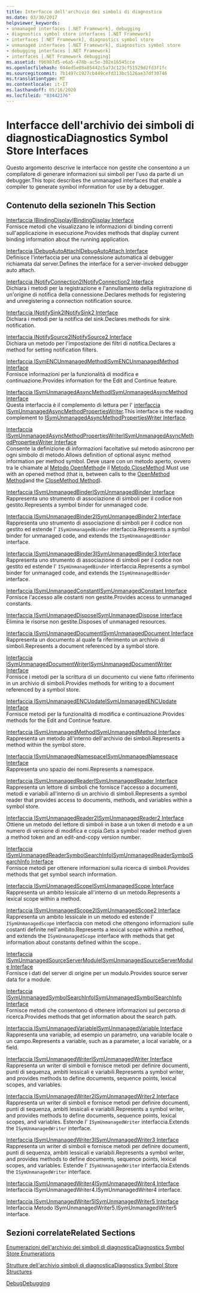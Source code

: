 ```yaml
---
title: Interfacce dell'archivio dei simboli di diagnostica
ms.date: 03/30/2017
helpviewer_keywords:
- unmanaged interfaces [.NET Framework], debugging
- diagnostics symbol store interfaces [.NET Framework]
- interfaces [.NET Framework], diagnostics symbol store
- unmanaged interfaces [.NET Framework], diagnostics symbol store
- debugging interfaces [.NET Framework]
- interfaces [.NET Framework debugging]
ms.assetid: f96987d5-e6a5-478b-ac5e-302e16545cce
ms.openlocfilehash: 044ed5e08a85442c5a73c123cf51529d2fd3f1fc
ms.sourcegitcommit: 7b1497c1927cb449cefd313bc5126ae37df30746
ms.translationtype: MT
ms.contentlocale: it-IT
ms.lasthandoff: 05/16/2020
ms.locfileid: "83442176"
---
```

# <a name="diagnostics-symbol-store-interfaces"></a><span data-ttu-id="2fafd-102">Interfacce dell'archivio dei simboli di diagnostica</span><span class="sxs-lookup"><span data-stu-id="2fafd-102">Diagnostics Symbol Store Interfaces</span></span>
<span data-ttu-id="2fafd-103">Questo argomento descrive le interfacce non gestite che consentono a un compilatore di generare informazioni sui simboli per l'uso da parte di un debugger.</span><span class="sxs-lookup"><span data-stu-id="2fafd-103">This topic describes the unmanaged interfaces that enable a compiler to generate symbol information for use by a debugger.</span></span>  
  
## <a name="in-this-section"></a><span data-ttu-id="2fafd-104">Contenuto della sezione</span><span class="sxs-lookup"><span data-stu-id="2fafd-104">In This Section</span></span>  
 [<span data-ttu-id="2fafd-105">Interfaccia IBindingDisplay</span><span class="sxs-lookup"><span data-stu-id="2fafd-105">IBindingDisplay Interface</span></span>](ibindingdisplay-interface.md)  
 <span data-ttu-id="2fafd-106">Fornisce metodi che visualizzano le informazioni di binding correnti sull'applicazione in esecuzione.</span><span class="sxs-lookup"><span data-stu-id="2fafd-106">Provides methods that display current binding information about the running application.</span></span>  
  
 [<span data-ttu-id="2fafd-107">Interfaccia IDebugAutoAttach</span><span class="sxs-lookup"><span data-stu-id="2fafd-107">IDebugAutoAttach Interface</span></span>](idebugautoattach-interface.md)  
 <span data-ttu-id="2fafd-108">Definisce l'interfaccia per una connessione automatica al debugger richiamata dal server.</span><span class="sxs-lookup"><span data-stu-id="2fafd-108">Defines the interface for a server-invoked debugger auto attach.</span></span>  
  
 [<span data-ttu-id="2fafd-109">Interfaccia INotifyConnection2</span><span class="sxs-lookup"><span data-stu-id="2fafd-109">INotifyConnection2 Interface</span></span>](inotifyconnection2-interface.md)  
 <span data-ttu-id="2fafd-110">Dichiara i metodi per la registrazione e l'annullamento della registrazione di un'origine di notifica della connessione.</span><span class="sxs-lookup"><span data-stu-id="2fafd-110">Declares methods for registering and unregistering a connection notification source.</span></span>  
  
 [<span data-ttu-id="2fafd-111">Interfaccia INotifySink2</span><span class="sxs-lookup"><span data-stu-id="2fafd-111">INotifySink2 Interface</span></span>](inotifysink2-interface.md)  
 <span data-ttu-id="2fafd-112">Dichiara i metodi per la notifica del sink.</span><span class="sxs-lookup"><span data-stu-id="2fafd-112">Declares methods for sink notification.</span></span>  
  
 [<span data-ttu-id="2fafd-113">Interfaccia INotifySource2</span><span class="sxs-lookup"><span data-stu-id="2fafd-113">INotifySource2 Interface</span></span>](inotifysource2-interface.md)  
 <span data-ttu-id="2fafd-114">Dichiara un metodo per l'impostazione dei filtri di notifica.</span><span class="sxs-lookup"><span data-stu-id="2fafd-114">Declares a method for setting notification filters.</span></span>  
  
 [<span data-ttu-id="2fafd-115">Interfaccia ISymENCUnmanagedMethod</span><span class="sxs-lookup"><span data-stu-id="2fafd-115">ISymENCUnmanagedMethod Interface</span></span>](isymencunmanagedmethod-interface.md)  
 <span data-ttu-id="2fafd-116">Fornisce informazioni per la funzionalità di modifica e continuazione.</span><span class="sxs-lookup"><span data-stu-id="2fafd-116">Provides information for the Edit and Continue feature.</span></span>  
  
 [<span data-ttu-id="2fafd-117">Interfaccia ISymUnmanagedAsyncMethod</span><span class="sxs-lookup"><span data-stu-id="2fafd-117">ISymUnmanagedAsyncMethod Interface</span></span>](isymunmanagedasyncmethod-interface.md)  
 <span data-ttu-id="2fafd-118">Questa interfaccia è il complemento di lettura per l' [interfaccia ISymUnmanagedAsyncMethodPropertiesWriter](isymunmanagedasyncmethodpropertieswriter-interface.md).</span><span class="sxs-lookup"><span data-stu-id="2fafd-118">This interface is the reading complement to [ISymUnmanagedAsyncMethodPropertiesWriter Interface](isymunmanagedasyncmethodpropertieswriter-interface.md).</span></span>  
  
 [<span data-ttu-id="2fafd-119">Interfaccia ISymUnmanagedAsyncMethodPropertiesWriter</span><span class="sxs-lookup"><span data-stu-id="2fafd-119">ISymUnmanagedAsyncMethodPropertiesWriter Interface</span></span>](isymunmanagedasyncmethodpropertieswriter-interface.md)  
 <span data-ttu-id="2fafd-120">Consente la definizione di informazioni facoltative sul metodo asincrono per ogni simbolo di metodo.</span><span class="sxs-lookup"><span data-stu-id="2fafd-120">Allows definition of optional async method information per method symbol.</span></span> <span data-ttu-id="2fafd-121">Deve usare con un metodo aperto, ovvero tra le chiamate al [Metodo OpenMethod](../../../../docs/framework/unmanaged-api/diagnostics/isymunmanagedwriter-openmethod-method.md)e il [Metodo CloseMethod](isymunmanagedwriter-closemethod-method.md).</span><span class="sxs-lookup"><span data-stu-id="2fafd-121">Must use with an opened method (that is, between calls to the [OpenMethod Method](../../../../docs/framework/unmanaged-api/diagnostics/isymunmanagedwriter-openmethod-method.md)and the [CloseMethod Method](isymunmanagedwriter-closemethod-method.md)).</span></span>  
  
 [<span data-ttu-id="2fafd-122">Interfaccia ISymUnmanagedBinder</span><span class="sxs-lookup"><span data-stu-id="2fafd-122">ISymUnmanagedBinder Interface</span></span>](isymunmanagedbinder-interface.md)  
 <span data-ttu-id="2fafd-123">Rappresenta uno strumento di associazione di simboli per il codice non gestito.</span><span class="sxs-lookup"><span data-stu-id="2fafd-123">Represents a symbol binder for unmanaged code.</span></span>  
  
 [<span data-ttu-id="2fafd-124">Interfaccia ISymUnmanagedBinder2</span><span class="sxs-lookup"><span data-stu-id="2fafd-124">ISymUnmanagedBinder2 Interface</span></span>](isymunmanagedbinder2-interface.md)  
 <span data-ttu-id="2fafd-125">Rappresenta uno strumento di associazione di simboli per il codice non gestito ed estende l' `ISymUnmanagedBinder` interfaccia.</span><span class="sxs-lookup"><span data-stu-id="2fafd-125">Represents a symbol binder for unmanaged code, and extends the `ISymUnmanagedBinder` interface.</span></span>  
  
 [<span data-ttu-id="2fafd-126">Interfaccia ISymUnmanagedBinder3</span><span class="sxs-lookup"><span data-stu-id="2fafd-126">ISymUnmanagedBinder3 Interface</span></span>](isymunmanagedbinder3-interface.md)  
 <span data-ttu-id="2fafd-127">Rappresenta uno strumento di associazione di simboli per il codice non gestito ed estende l' `ISymUnmanagedBinder` interfaccia.</span><span class="sxs-lookup"><span data-stu-id="2fafd-127">Represents a symbol binder for unmanaged code, and extends the `ISymUnmanagedBinder` interface.</span></span>  
  
 [<span data-ttu-id="2fafd-128">Interfaccia ISymUnmanagedConstant</span><span class="sxs-lookup"><span data-stu-id="2fafd-128">ISymUnmanagedConstant Interface</span></span>](isymunmanagedconstant-interface.md)  
 <span data-ttu-id="2fafd-129">Fornisce l'accesso alle costanti non gestite.</span><span class="sxs-lookup"><span data-stu-id="2fafd-129">Provides access to unmanaged constants.</span></span>  
  
 [<span data-ttu-id="2fafd-130">Interfaccia ISymUnmanagedDispose</span><span class="sxs-lookup"><span data-stu-id="2fafd-130">ISymUnmanagedDispose Interface</span></span>](isymunmanageddispose-interface.md)  
 <span data-ttu-id="2fafd-131">Elimina le risorse non gestite.</span><span class="sxs-lookup"><span data-stu-id="2fafd-131">Disposes of unmanaged resources.</span></span>  
  
 [<span data-ttu-id="2fafd-132">Interfaccia ISymUnmanagedDocument</span><span class="sxs-lookup"><span data-stu-id="2fafd-132">ISymUnmanagedDocument Interface</span></span>](isymunmanageddocument-interface.md)  
 <span data-ttu-id="2fafd-133">Rappresenta un documento al quale fa riferimento un archivio di simboli.</span><span class="sxs-lookup"><span data-stu-id="2fafd-133">Represents a document referenced by a symbol store.</span></span>  
  
 [<span data-ttu-id="2fafd-134">Interfaccia ISymUnmanagedDocumentWriter</span><span class="sxs-lookup"><span data-stu-id="2fafd-134">ISymUnmanagedDocumentWriter Interface</span></span>](isymunmanageddocumentwriter-interface.md)  
 <span data-ttu-id="2fafd-135">Fornisce i metodi per la scrittura di un documento cui viene fatto riferimento in un archivio di simboli.</span><span class="sxs-lookup"><span data-stu-id="2fafd-135">Provides methods for writing to a document referenced by a symbol store.</span></span>  
  
 [<span data-ttu-id="2fafd-136">Interfaccia ISymUnmanagedENCUpdate</span><span class="sxs-lookup"><span data-stu-id="2fafd-136">ISymUnmanagedENCUpdate Interface</span></span>](isymunmanagedencupdate-interface.md)  
 <span data-ttu-id="2fafd-137">Fornisce metodi per la funzionalità di modifica e continuazione.</span><span class="sxs-lookup"><span data-stu-id="2fafd-137">Provides methods for the Edit and Continue feature.</span></span>  
  
 [<span data-ttu-id="2fafd-138">Interfaccia ISymUnmanagedMethod</span><span class="sxs-lookup"><span data-stu-id="2fafd-138">ISymUnmanagedMethod Interface</span></span>](isymunmanagedmethod-interface.md)  
 <span data-ttu-id="2fafd-139">Rappresenta un metodo all'interno dell'archivio dei simboli.</span><span class="sxs-lookup"><span data-stu-id="2fafd-139">Represents a method within the symbol store.</span></span>  
  
 [<span data-ttu-id="2fafd-140">Interfaccia ISymUnmanagedNamespace</span><span class="sxs-lookup"><span data-stu-id="2fafd-140">ISymUnmanagedNamespace Interface</span></span>](isymunmanagednamespace-interface.md)  
 <span data-ttu-id="2fafd-141">Rappresenta uno spazio dei nomi.</span><span class="sxs-lookup"><span data-stu-id="2fafd-141">Represents a namespace.</span></span>  
  
 [<span data-ttu-id="2fafd-142">Interfaccia ISymUnmanagedReader</span><span class="sxs-lookup"><span data-stu-id="2fafd-142">ISymUnmanagedReader Interface</span></span>](isymunmanagedreader-interface.md)  
 <span data-ttu-id="2fafd-143">Rappresenta un lettore di simboli che fornisce l'accesso a documenti, metodi e variabili all'interno di un archivio di simboli.</span><span class="sxs-lookup"><span data-stu-id="2fafd-143">Represents a symbol reader that provides access to documents, methods, and variables within a symbol store.</span></span>  
  
 [<span data-ttu-id="2fafd-144">Interfaccia ISymUnmanagedReader2</span><span class="sxs-lookup"><span data-stu-id="2fafd-144">ISymUnmanagedReader2 Interface</span></span>](isymunmanagedreader2-interface.md)  
 <span data-ttu-id="2fafd-145">Ottiene un metodo del lettore di simboli in base a un token di metodo e a un numero di versione di modifica e copia.</span><span class="sxs-lookup"><span data-stu-id="2fafd-145">Gets a symbol reader method given a method token and an edit-and-copy version number.</span></span>  
  
 [<span data-ttu-id="2fafd-146">Interfaccia ISymUnmanagedReaderSymbolSearchInfo</span><span class="sxs-lookup"><span data-stu-id="2fafd-146">ISymUnmanagedReaderSymbolSearchInfo Interface</span></span>](isymunmanagedreadersymbolsearchinfo-interface.md)  
 <span data-ttu-id="2fafd-147">Fornisce metodi per ottenere informazioni sulla ricerca di simboli.</span><span class="sxs-lookup"><span data-stu-id="2fafd-147">Provides methods that get symbol search information.</span></span>  
  
 [<span data-ttu-id="2fafd-148">Interfaccia ISymUnmanagedScope</span><span class="sxs-lookup"><span data-stu-id="2fafd-148">ISymUnmanagedScope Interface</span></span>](isymunmanagedscope-interface.md)  
 <span data-ttu-id="2fafd-149">Rappresenta un ambito lessicale all'interno di un metodo.</span><span class="sxs-lookup"><span data-stu-id="2fafd-149">Represents a lexical scope within a method.</span></span>  
  
 [<span data-ttu-id="2fafd-150">Interfaccia ISymUnmanagedScope2</span><span class="sxs-lookup"><span data-stu-id="2fafd-150">ISymUnmanagedScope2 Interface</span></span>](isymunmanagedscope2-interface.md)  
 <span data-ttu-id="2fafd-151">Rappresenta un ambito lessicale in un metodo ed estende l' `ISymUnmanagedScope` interfaccia con metodi che ottengono informazioni sulle costanti definite nell'ambito.</span><span class="sxs-lookup"><span data-stu-id="2fafd-151">Represents a lexical scope within a method, and extends the `ISymUnmanagedScope` interface with methods that get information about constants defined within the scope..</span></span>  
  
 [<span data-ttu-id="2fafd-152">Interfaccia ISymUnmanagedSourceServerModule</span><span class="sxs-lookup"><span data-stu-id="2fafd-152">ISymUnmanagedSourceServerModule Interface</span></span>](isymunmanagedsourceservermodule-interface.md)  
 <span data-ttu-id="2fafd-153">Fornisce i dati del server di origine per un modulo.</span><span class="sxs-lookup"><span data-stu-id="2fafd-153">Provides source server data for a module.</span></span>  
  
 [<span data-ttu-id="2fafd-154">Interfaccia ISymUnmanagedSymbolSearchInfo</span><span class="sxs-lookup"><span data-stu-id="2fafd-154">ISymUnmanagedSymbolSearchInfo Interface</span></span>](isymunmanagedsymbolsearchinfo-interface.md)  
 <span data-ttu-id="2fafd-155">Fornisce metodi che consentono di ottenere informazioni sul percorso di ricerca.</span><span class="sxs-lookup"><span data-stu-id="2fafd-155">Provides methods that get information about the search path.</span></span>  
  
 [<span data-ttu-id="2fafd-156">Interfaccia ISymUnmanagedVariable</span><span class="sxs-lookup"><span data-stu-id="2fafd-156">ISymUnmanagedVariable Interface</span></span>](isymunmanagedvariable-interface.md)  
 <span data-ttu-id="2fafd-157">Rappresenta una variabile, ad esempio un parametro, una variabile locale o un campo.</span><span class="sxs-lookup"><span data-stu-id="2fafd-157">Represents a variable, such as a parameter, a local variable, or a field.</span></span>  
  
 [<span data-ttu-id="2fafd-158">Interfaccia ISymUnmanagedWriter</span><span class="sxs-lookup"><span data-stu-id="2fafd-158">ISymUnmanagedWriter Interface</span></span>](isymunmanagedwriter-interface.md)  
 <span data-ttu-id="2fafd-159">Rappresenta un writer di simboli e fornisce metodi per definire documenti, punti di sequenza, ambiti lessicali e variabili.</span><span class="sxs-lookup"><span data-stu-id="2fafd-159">Represents a symbol writer, and provides methods to define documents, sequence points, lexical scopes, and variables.</span></span>  
  
 [<span data-ttu-id="2fafd-160">Interfaccia ISymUnmanagedWriter2</span><span class="sxs-lookup"><span data-stu-id="2fafd-160">ISymUnmanagedWriter2 Interface</span></span>](isymunmanagedwriter2-interface.md)  
 <span data-ttu-id="2fafd-161">Rappresenta un writer di simboli e fornisce metodi per definire documenti, punti di sequenza, ambiti lessicali e variabili.</span><span class="sxs-lookup"><span data-stu-id="2fafd-161">Represents a symbol writer, and provides methods to define documents, sequence points, lexical scopes, and variables.</span></span> <span data-ttu-id="2fafd-162">Estende l' `ISymUnmanagedWriter` interfaccia.</span><span class="sxs-lookup"><span data-stu-id="2fafd-162">Extends the `ISymUnmanagedWriter` interface.</span></span>  
  
 [<span data-ttu-id="2fafd-163">Interfaccia ISymUnmanagedWriter3</span><span class="sxs-lookup"><span data-stu-id="2fafd-163">ISymUnmanagedWriter3 Interface</span></span>](isymunmanagedwriter3-interface.md)  
 <span data-ttu-id="2fafd-164">Rappresenta un writer di simboli e fornisce metodi per definire documenti, punti di sequenza, ambiti lessicali e variabili.</span><span class="sxs-lookup"><span data-stu-id="2fafd-164">Represents a symbol writer, and provides methods to define documents, sequence points, lexical scopes, and variables.</span></span> <span data-ttu-id="2fafd-165">Estende l' `ISymUnmanagedWriter` interfaccia.</span><span class="sxs-lookup"><span data-stu-id="2fafd-165">Extends the `ISymUnmanagedWriter` interface.</span></span>  
  
 [<span data-ttu-id="2fafd-166">Interfaccia ISymUnmanagedWriter4</span><span class="sxs-lookup"><span data-stu-id="2fafd-166">ISymUnmanagedWriter4 Interface</span></span>](isymunmanagedwriter4-interface.md)  
 <span data-ttu-id="2fafd-167">Interfaccia ISymUnmanagedWriter4.</span><span class="sxs-lookup"><span data-stu-id="2fafd-167">ISymUnmanagedWriter4 interface.</span></span>  
  
 [<span data-ttu-id="2fafd-168">Interfaccia ISymUnmanagedWriter5</span><span class="sxs-lookup"><span data-stu-id="2fafd-168">ISymUnmanagedWriter5 Interface</span></span>](isymunmanagedwriter5-interface.md)  
 <span data-ttu-id="2fafd-169">Interfaccia Metodo ISymUnmanagedWriter5.</span><span class="sxs-lookup"><span data-stu-id="2fafd-169">ISymUnmanagedWriter5 interface.</span></span>  
  
## <a name="related-sections"></a><span data-ttu-id="2fafd-170">Sezioni correlate</span><span class="sxs-lookup"><span data-stu-id="2fafd-170">Related Sections</span></span>  
 [<span data-ttu-id="2fafd-171">Enumerazioni dell'archivio dei simboli di diagnostica</span><span class="sxs-lookup"><span data-stu-id="2fafd-171">Diagnostics Symbol Store Enumerations</span></span>](diagnostics-symbol-store-enumerations.md)  
  
 [<span data-ttu-id="2fafd-172">Strutture dell'archivio simboli di diagnostica</span><span class="sxs-lookup"><span data-stu-id="2fafd-172">Diagnostics Symbol Store Structures</span></span>](diagnostics-symbol-store-structures.md)  
  
 [<span data-ttu-id="2fafd-173">Debug</span><span class="sxs-lookup"><span data-stu-id="2fafd-173">Debugging</span></span>](../debugging/index.md)
